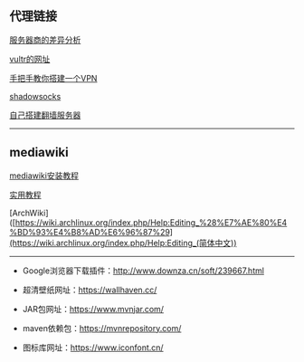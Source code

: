 ## 代理链接

[服务器商的差异分析](https://www.laozuo.org/myvps)

[vultr的网址](https://my.vultr.com/)

[手把手教你搭建一个VPN](https://www.textarea.com/cangshu/shoubashou-jiao-ni-dajian-yige-vpn-267/)

[shadowsocks](https://github.com/shadowsocks/shadowsocks-windows/releases)

[自己搭建翻墙服务器](https://jiyiren.github.io/2016/10/06/fanqiang/)

---

## mediawiki

[mediawiki安装教程](https://zhuanlan.zhihu.com/p/53827054)

[实用教程](http://help.websoft9.com/lms-guide/mediawiki/solution/readme.html)

[ArchWiki]([https://wiki.archlinux.org/index.php/Help:Editing_%28%E7%AE%80%E4%BD%93%E4%B8%AD%E6%96%87%29](https://wiki.archlinux.org/index.php/Help:Editing_(简体中文))  

---

- Google浏览器下载插件：http://www.downza.cn/soft/239667.html

- 超清壁纸网址：https://wallhaven.cc/
- JAR包网址：https://www.mvnjar.com/
- maven依赖包：https://mvnrepository.com/
- 图标库网址：https://www.iconfont.cn/

